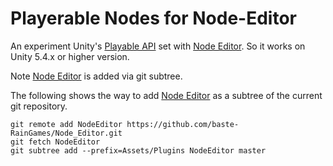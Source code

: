 # Playerable Nodes for Node-Editor

An experiment Unity's [Playable API](https://docs.unity3d.com/Manual/Playables.html) set with [Node Editor](https://github.com/Baste-RainGames/Node_Editor). So it works on Unity 5.4.x or higher version.

Note [Node Editor](https://github.com/Baste-RainGames/Node_Editor) is added via git subtree.

The following shows the way to add [Node Editor](https://github.com/Baste-RainGames/Node_Editor) as a subtree of the current git repository. 

```
git remote add NodeEditor https://github.com/baste-RainGames/Node_Editor.git
git fetch NodeEditor
git subtree add --prefix=Assets/Plugins NodeEditor master
```
